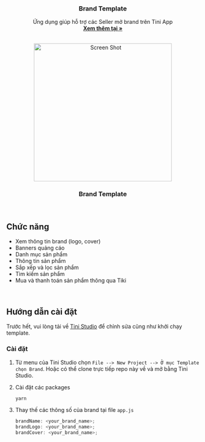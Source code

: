 <div align="center">
<h3 align="center">Brand Template</h3>
  <p align="center">
    Ứng dụng giúp hỗ trợ các Seller mở brand trên Tini App
    <br />
    <a href="https://github.com/tikivn/miniapp-tini-brand"><strong>Xem thêm tại »</strong></a>
    <br />
    <br />
  </p>
</div>

<div align="center">
  <img src="https://salt.tikicdn.com/ts/miniapp/98/f8/c0/2a36796f9b471fabcfcc7b651b3fffc8.png" alt="Screen Shot" width="360">
  <h3 align="center">Brand Template</h3>
</div>

<br/>

## Chức năng

- Xem thông tin brand (logo, cover)
- Banners quảng cáo
- Danh mục sản phẩm
- Thông tin sản phẩm
- Sắp xếp và lọc sản phẩm
- Tìm kiếm sản phẩm
- Mua và thanh toán sản phẩm thông qua Tiki

<br/>

## Hướng dẫn cài đặt

Trước hết, vui lòng tải về [Tini Studio](https://developers.tiki.vn/downloads) để chỉnh sửa cũng như khởi chạy template.

### Cài đặt

1. Từ menu của Tini Studio chọn `File --> New Project --> Ở mục Template chọn Brand`. Hoặc có thể clone trực tiếp repo này về và mở bằng Tini Studio.

2. Cài đặt các packages

   ```sh
   yarn
   ```

3. Thay thế các thông số của brand tại file `app.js`
   ```js
   brandName: <your_brand_name>;
   brandLogo: <your_brand_name>;
   brandCover: <your_brand_name>;
   ```
